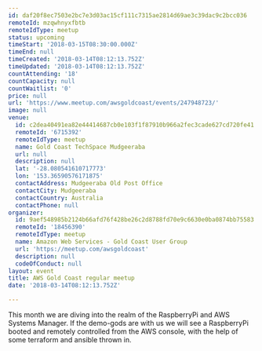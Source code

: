 ```yaml
---
id: daf20f8ec7503e2bc7e3d03ac15cf111c7315ae2814d69ae3c39dac9c2bcc036
remoteId: mzqwhnyxfbtb
remoteIdType: meetup
status: upcoming
timeStart: '2018-03-15T08:30:00.000Z'
timeEnd: null
timeCreated: '2018-03-14T08:12:13.752Z'
timeUpdated: '2018-03-14T08:12:13.752Z'
countAttending: '18'
countCapacity: null
countWaitlist: '0'
price: null
url: 'https://www.meetup.com/awsgoldcoast/events/247948723/'
image: null
venue:
  id: c2dea40491ea82e44414687cb0e103f1f87910b966a2fec3cade627cd720fe41
  remoteId: '6715392'
  remoteIdType: meetup
  name: Gold Coast TechSpace Mudgeeraba
  url: null
  description: null
  lat: '-28.080541610717773'
  lon: '153.36590576171875'
  contactAddress: Mudgeeraba Old Post Office
  contactCity: Mudgeeraba
  contactCountry: Australia
  contactPhone: null
organizer:
  id: 9aef548985b2124b66afd76f428be26c2d8788fd70e9c6630e0ba0874bb75583
  remoteId: '18456390'
  remoteIdType: meetup
  name: Amazon Web Services - Gold Coast User Group
  url: 'https://meetup.com/awsgoldcoast'
  description: null
  codeOfConduct: null
layout: event
title: AWS Gold Coast regular meetup
date: '2018-03-14T08:12:13.752Z'

---
```

<p>This month we are diving into the realm of the RaspberryPi and AWS Systems Manager. If the demo-gods are with us we will see a RaspberryPi booted and remotely controlled from the AWS console, with the help of some terraform and ansible thrown in.</p>
